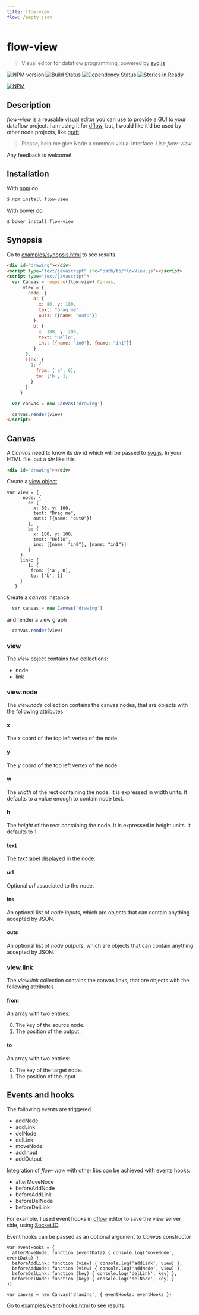 ```yaml
---
title: flow-view
flow: /empty.json
---
```

# flow-view

> Visual editor for dataflow programming, powered by [svg.js][1]

[![NPM version](https://badge.fury.io/js/flow-view.png)](http://badge.fury.io/js/flow-view) [![Build Status](https://travis-ci.org/fibo/flow-view.png?branch=master)](https://travis-ci.org/fibo/flow-view.png?branch=master) [![Dependency Status](https://gemnasium.com/fibo/flow-view.png)](https://gemnasium.com/fibo/flow-view) [![Stories in Ready](https://badge.waffle.io/fibo/flow-view.png?label=ready&title=Ready)](https://waffle.io/fibo/flow-view)

[![NPM](https://nodei.co/npm-dl/flow-view.png)](https://nodei.co/npm-dl/flow-view/)

## Description

*flow-view* is a reusable visual editor you can use to provide a GUI to your dataflow project. I am using it for [dflow][2], but, I would like it'd be used by other node projects, like [graft](https://github.com/GraftJS/graft).

> Please, help me give Node a common visual interface. Use *flow-view*!

Any feedback is welcome!

## Installation

With [npm](https://npmjs.org/) do

```bash
$ npm install flow-view
```

With [bower](http://bower.io/) do

```bash
$ bower install flow-view
```

## Synopsis

Go to [examples/synopsis.html](http://g14n.info/flow-view/examples/synopsis.html) to see results.

```html
<div id="drawing"></div>
<script type="text/javascript" src="path/to/flowView.js"></script>
<script type="text/javascript">
  var Canvas = require(flow-view).Canvas,
      view = {
        node: {
          a: {
            x: 80, y: 100,
            text: "Drag me",
            outs: [{name: "out0"}]
          },
          b: {
            x: 180, y: 200,
            text: "Hello",
            ins: [{name: "in0"}, {name: "in1"}]
          }
       },
       link: {
         1: {
           from: ['a', 0],
           to: ['b', 1]
         }
       }
     }

  var canvas = new Canvas('drawing')

  canvas.render(view)
</script>
```

## Canvas

A *Canvas* need to know its *div* id which will be passed to [svg.js][1]. In your HTML file, put a *div* like this

```html
<div id="drawing"></div>
```

Create a [view object](#view)

```
var view = {
      node: {
        a: {
          x: 80, y: 100,
          text: "Drag me",
          outs: [{name: "out0"}]
        },
        b: {
          x: 180, y: 100,
          text: "Hello",
          ins: [{name: "in0"}, {name: "in1"}]
        }
     },
     link: {
        1: {
         from: ['a', 0],
         to: ['b', 1]
     }
   }
```

Create a *canvas* instance

```js
  var canvas = new Canvas('drawing')
```

and render a view graph

```js
  canvas.render(view)
```

### view

The *view* object contains two collections:

  * node
  * link

### view.node

The *view.node* collection contains the canvas nodes, that are objects with the following attributes

#### x

The *x* coord of the top left vertex of the node.

#### y

The *y* coord of the top left vertex of the node.

#### w

The *width* of the rect containing the node. It is expressed in width units.
It defaults to a value enough to contain node text.

#### h

The *height* of the rect containing the node. It is expressed in height units.
It defaults to 1.

#### text

The *text* label displayed in the node.

#### url

Optional *url* associated to the node.

#### ins

An optional list of *node inputs*, which are objects that can contain anything accepted by JSON.

#### outs

An optional list of *node outputs*, which are objects that can contain anything accepted by JSON.

### view.link

The *view.link* collection contains the canvas links, that are objects with the following attributes

#### from

An array with two entries:

  0. The key of the source node.
  1. The position of the output.

#### to

An array with two entries:

  0. The key of the target node.
  1. The position of the input.

## Events and hooks

The following events are triggered

  * addNode
  * addLink
  * delNode
  * delLink
  * moveNode
  * addInput
  * addOutput

Integration of *flow-view* with other libs can be achieved with events hooks:

  * afterMoveNode
  * beforeAddNode
  * beforeAddLink
  * beforeDelNode
  * beforeDelLink

For example, I used event hooks in [dflow][2] editor to save the view server side, using [Socket.IO](http://socket.io/).

Event hooks can be passed as an optional argument to *Canvas* constructor

```
var eventHooks = {
  afterMoveNode: function (eventData) { console.log('moveNode', eventData) },
  beforeAddLink: function (view) { console.log('addLink', view) },
  beforeAddNode: function (view) { console.log('addNode', view) },
  beforeDelLink: function (key) { console.log('delLink', key) },
  beforeDelNode: function (key) { console.log('delNode', key) }
})

var canvas = new Canvas('drawing', { eventHooks: eventHooks })
```

Go to [examples/event-hooks.html](http://g14n.info/flow-view/examples/event-hooks.html) to see results.

  [1]: http://svgjs.com/ "SVG.js"
  [2]: http://g14n.info/dflow "dflow"

